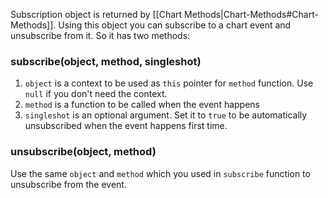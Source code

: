 Subscription object is returned by [[Chart Methods|Chart-Methods#Chart-Methods]]. Using this object you can subscribe to a chart event and unsubscribe from it. So it has two methods:

### subscribe(object, method, singleshot)
1. `object` is a context to be used as `this` pointer for `method` function. Use `null` if you don't need the context.
2. `method` is a function to be called when the event happens
3. `singleshot` is an optional argument. Set it to `true` to be automatically unsubscribed when the event happens first time.

### unsubscribe(object, method)

Use the same `object` and `method` which you used in `subscribe` function to unsubscribe from the event.